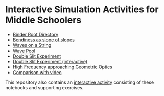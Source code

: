 # Interactive Simulation Activities for Middle Schoolers

* [Binder Root Directory](https://mybinder.org/v2/gh/inducer/splash-activities/master)
* [Bendiness as slope of slopes](https://mybinder.org/v2/gh/inducer/splash-activities/master?filepath=Bendiness%20as%20Slope%20of%20Slopes.ipynb)
* [Waves on a String](https://mybinder.org/v2/gh/inducer/splash-activities/master?filepath=Waves%20in%20One%20Dimension.ipynb)
* [Wave Pool](https://mybinder.org/v2/gh/inducer/splash-activities/master?filepath=Simulated%20Wave%20Pool.ipynb)
* [Double Slit Experiment](https://mybinder.org/v2/gh/inducer/splash-activities/master?filepath=Wave%20Pool%20with%20Source.ipynb)
* [Double Slit Experiment (interactive)](https://mybinder.org/v2/gh/inducer/splash-activities/master?filepath=Wave%20Pool%20with%20Widgets.ipynb)
* [High Frequency approaching Geometric Optics](https://mybinder.org/v2/gh/inducer/splash-activities/master?filepath=Wave%20Pool%20with%20Shadows.ipynb)
* [Comparison with video](https://mybinder.org/v2/gh/inducer/splash-activities/master?filepath=Video%20comparison.ipynb)

This repository also contains an [interactive
activity](https://relate.cs.illinois.edu/course/gamescamp-waves-s18/flow/camp-activity/start/)
consisting of these notebooks and supporting exercises.
